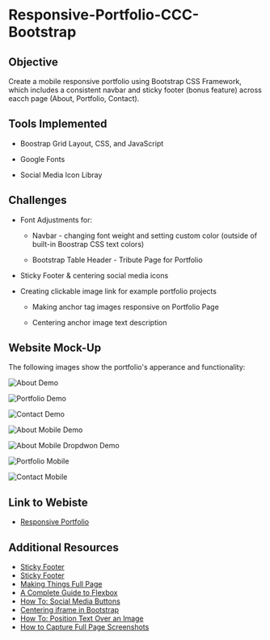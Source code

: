 # Responsive-Portfolio-CCC-Bootstrap

## Objective

Create a mobile responsive portfolio using Bootstrap CSS Framework, which includes a consistent navbar and sticky footer (bonus feature) across eacch page (About, Portfolio, Contact). 

## Tools Implemented

* Boostrap Grid Layout, CSS, and JavaScript

* Google Fonts

* Social Media Icon Libray

## Challenges

* Font Adjustments for:

    * Navbar - changing font weight and setting custom color (outside of built-in Boostrap CSS text colors)

    * Bootstrap Table Header - Tribute Page for Portfolio

* Sticky Footer & centering social media icons 

* Creating clickable image link for example portfolio projects

    * Making anchor tag images responsive on Portfolio Page

    * Centering anchor image text description 

## Website Mock-Up

The following images show the portfolio's apperance and functionality:

![About Demo](./Assets/Images/About.png)

![Portfolio Demo](./Assets/Images/Portfolio.png)

![Contact Demo](./Assets/Images/Contact.png)

![About Mobile Demo](./Assets/Images/About-Mobile.png)

![About Mobile Dropdwon Demo](./Assets/Images/About-Mobile-Dropdown.png)

![Portfolio Mobile](./Assets/Images/Portfolio-Mobile.png)

![Contact Mobile](./Assets/Images/Contact-Mobile.png)


## Link to Webiste

* [Responsive Portfolio](https://e-burton.github.io/Responsive-Portfolio-CCC-Bootstrap/)

## Additional Resources

* <a href="https://github.com/understrap/understrap/issues/525" target="_blank">Sticky Footer<a/>
* [Sticky Footer](https://github.com/understrap/understrap/issues/525)
* [Making Things Full Page](https://github.com/alvarotrigo/fullPage.js/issues/854#:~:text=100vw%20means%20100%25%20of%20the,when%20doing%20full%20screen%20slides%E2%80%A6)
* [A Complete Guide to Flexbox](https://css-tricks.com/snippets/css/a-guide-to-flexbox/)
* [How To: Social Media Buttons](https://www.w3schools.com/howto/howto_css_social_media_buttons.asp)
* [Centering iframe in Bootstrap](https://stackoverflow.com/questions/25560954/how-do-i-center-youtube-video-iframe-in-twitter-bootstrap-3)
* [How To: Position Text Over an Image](https://www.w3schools.com/howto/howto_css_image_text.asp)
* [How to Capture Full Page Screenshots](https://helpdeskgeek.com/how-to/how-to-capture-full-page-screenshots-in-chrome-firefox/)

